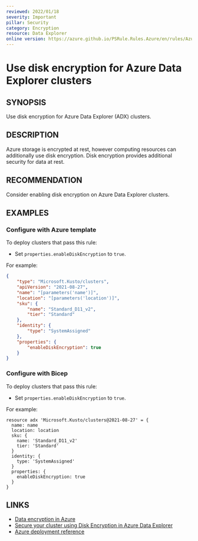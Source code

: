 ```yaml
---
reviewed: 2022/01/18
severity: Important
pillar: Security
category: Encryption
resource: Data Explorer
online version: https://azure.github.io/PSRule.Rules.Azure/en/rules/Azure.ADX.DiskEncryption/
---
```


# Use disk encryption for Azure Data Explorer clusters

## SYNOPSIS

Use disk encryption for Azure Data Explorer (ADX) clusters.

## DESCRIPTION

Azure storage is encrypted at rest, however computing resources can additionally use disk encryption.
Disk encryption provides additional security for data at rest.

## RECOMMENDATION

Consider enabling disk encryption on Azure Data Explorer clusters.

## EXAMPLES

### Configure with Azure template

To deploy clusters that pass this rule:

- Set `properties.enableDiskEncryption` to `true`.

For example:

```json
{
    "type": "Microsoft.Kusto/clusters",
    "apiVersion": "2021-08-27",
    "name": "[parameters('name')]",
    "location": "[parameters('location')]",
    "sku": {
        "name": "Standard_D11_v2",
        "tier": "Standard"
    },
    "identity": {
        "type": "SystemAssigned"
    },
    "properties": {
        "enableDiskEncryption": true
    }
}
```

### Configure with Bicep

To deploy clusters that pass this rule:

- Set `properties.enableDiskEncryption` to `true`.

For example:

```bicep
resource adx 'Microsoft.Kusto/clusters@2021-08-27' = {
  name: name
  location: location
  sku: {
    name: 'Standard_D11_v2'
    tier: 'Standard'
  }
  identity: {
    type: 'SystemAssigned'
  }
  properties: {
    enableDiskEncryption: true
  }
}
```

## LINKS

- [Data encryption in Azure](https://learn.microsoft.com/azure/architecture/framework/security/design-storage-encryption)
- [Secure your cluster using Disk Encryption in Azure Data Explorer](https://learn.microsoft.com/azure/data-explorer/cluster-disk-encryption)
- [Azure deployment reference](https://learn.microsoft.com/azure/templates/microsoft.kusto/clusters)
